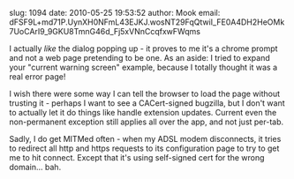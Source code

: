 slug:    1094
date:    2010-05-25 19:53:52
author:  Mook
email:   dFSF9L+md71P.UynXH0NFmL43EJKJ.wosNT29FqQtwiI_FE0A4DH2HeOMk7UoCArI9_9GKU8TmnG46d_Fj5xVNnCcqfxwFWqms

I actually <em>like</em> the dialog popping up - it proves to me it's
a chrome prompt and not a web page pretending to be one.  As an aside:
I tried to expand your "current warning screen" example, because I
totally thought it was a real error page!

I wish there were some way I can tell the browser to load the page
without trusting it - perhaps I want to see a CACert-signed bugzilla,
but I don't want to actually let it do things like handle extension
updates.  Current even the non-permanent exception still applies all
over the app, and not just per-tab.

Sadly, I do get MITMed often - when my ADSL modem disconnects, it
tries to redirect all http and https requests to its configuration
page to try to get me to hit connect.  Except that it's using
self-signed cert for the wrong domain... bah.
